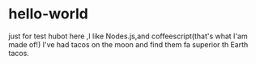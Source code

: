 # hello-world
just for test
hubot here ,I like Nodes.js,and coffeescript(that's what I'am made of!)
I've had tacos on the moon and find them fa superior th Earth tacos.
